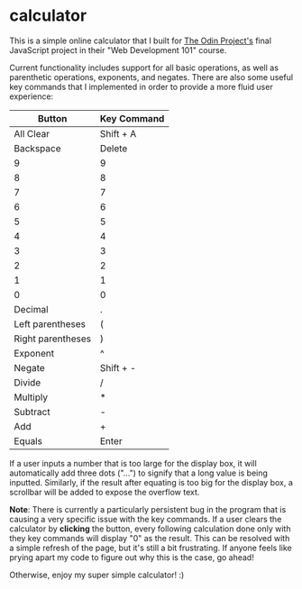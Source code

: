 # calculator
This is a simple online calculator that I built for [The Odin Project's](https://www.theodinproject.com/dashboard) final JavaScript project in their "Web Development 101" course.

Current functionality includes support for all basic operations, as well as parenthetic operations, exponents, and negates. There are also some useful key commands that I implemented in order to provide a more fluid user experience:

**Button**	      | **Key Command**
----------------- | ---------------
All Clear  		  | Shift + A
Backspace  		  | Delete
9		   		  | 9
8		   		  | 8
7		   		  | 7
6		  		  | 6
5		   		  | 5
4			      | 4
3		  		  | 3
2		   		  | 2
1		   		  | 1
0		   		  | 0
Decimal    		  | .
Left parentheses  | (
Right parentheses | )
Exponent          | ^
Negate 			  | Shift + -
Divide 			  | /
Multiply 		  | *
Subtract 		  | -
Add 			  | +
Equals 			  | Enter

If a user inputs a number that is too large for the display box, it will automatically add three dots ("...") to signify that a long value is being inputted. Similarly, if the result after equating is too big for the display box, a scrollbar will be added to expose the overflow text.

**Note**: There is currently a particularly persistent bug in the program that is causing a very specific issue with the key commands. If a user clears the calculator by **clicking** the button, every following calculation done only with they key commands will display "0" as the result. This can be resolved with a simple refresh of the page, but it's still a bit frustrating. If anyone feels like prying apart my code to figure out why this is the case, go ahead! 

Otherwise, enjoy my super simple calculator! :)